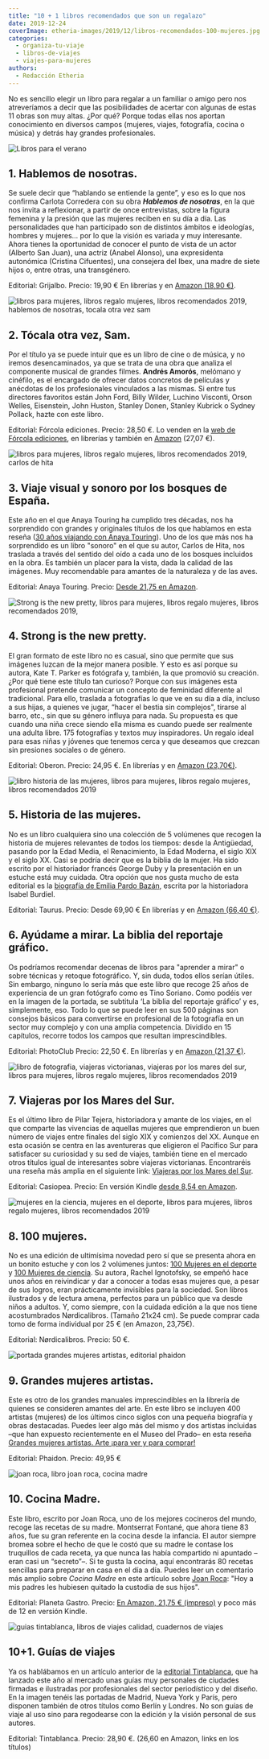 ```yaml
---
title: "10 + 1 libros recomendados que son un regalazo"
date: 2019-12-24
coverImage: etheria-images/2019/12/libros-recomendados-100-mujeres.jpg
categories: 
  - organiza-tu-viaje
  - libros-de-viajes
  - viajes-para-mujeres
authors: 
  - Redacción Etheria
---
```


No es sencillo elegir un libro para regalar a un familiar o amigo pero nos atreveríamos 
a decir que las posibilidades de acertar con algunas de estas 11 obras son muy altas. 
¿Por qué? Porque todas ellas nos aportan conocimiento en diversos campos (mujeres, 
viajes, fotografía, cocina o música) y detrás hay grandes profesionales. 

![Libros para el verano](etheria-images/2019/12/libros-regalos-mujeres-viajeras-900x598.jpg)

## 1\. Hablemos de nosotras.

Se suele decir que “hablando se entiende la gente”, y eso es lo que nos confirma Carlota 
Corredera con su obra **_Hablemos de nosotras_**, en la que nos invita a reflexionar, a 
partir de once entrevistas, sobre la figura femenina y la presión que las mujeres 
reciben en su día a día. Las personalidades que han participado son de distintos ámbitos 
e ideologías, hombres y mujeres... por lo que la visión es variada y muy interesante. 
Ahora tienes la oportunidad de conocer el punto de vista de un actor (Alberto San Juan), 
una actriz (Anabel Alonso), una expresidenta autonómica (Cristina Cifuentes), una 
consejera del Ibex, una madre de siete hijos o, entre otras, una transgénero. 

Editorial: Grijalbo. Precio: 19,90 € En librerías y en [Amazon (18,90 
€)](https://www.amazon.es/gp/product/8417752013/ref=as_li_tl?ie=UTF8&camp=3638&creative=24630&creativeASIN=8417752013&linkCode=as2&tag=etheriamagazi-21&linkId=c4fe630a461690ba3c255a2fd30452b5). 

![libros para mujeres, libros regalo mujeres, libros recomendados 2019, hablemos de nosotras, tocala otra vez sam](etheria-images/2019/12/hablemos-nosotras-tocala-otra-vez-sam.jpg "'Hablemos de nosotras' y 'Tócala otra vez, Sam'")

## 2\. Tócala otra vez, Sam.

Por el título ya se puede intuir que es un libro de cine o de música, y no iremos 
desencaminados, ya que se trata de una obra que analiza el componente musical de grandes 
filmes. **Andrés Amorós**, melómano y cinéfilo, es el encargado de ofrecer datos 
concretos de películas y anécdotas de los profesionales vinculados a las mismas. Si 
entre tus directores favoritos están John Ford, Billy Wilder, Luchino Visconti, Orson 
Welles, Eisenstein, John Huston, Stanley Donen, Stanley Kubrick o Sydney Pollack, hazte 
con este libro. 

Editorial: Fórcola ediciones. Precio: 28,50 €. Lo venden en la [web de Fórcola 
ediciones](http://forcolaediciones.com/producto/tocala-otra-vez-sam/), en librerías y 
también en [Amazon](https://amzn.to/38S96rc) (27,07 €). 

![libros para mujeres, libros regalo mujeres, libros recomendados 2019, carlos de hita](etheria-images/2019/09/Anaya-touring-bosques-900x678.jpg "Viaje visual y sonoro por los bosques de España. © Anaya Touring.")

## 3\. Viaje visual y sonoro por los bosques de España.

Este año en el que Anaya Touring ha cumplido tres décadas, nos ha sorprendido con 
grandes y originales títulos de los que hablamos en esta reseña ([30 años viajando con 
Anaya 
Touring](https://etheriamagazine.com/2019/09/26/30-aniversario-anaya-touring-nuevas-guias-2019/)). 
Uno de los que más nos ha sorprendido es un libro "sonoro" en el que su autor, Carlos de 
Hita, nos traslada a través del sentido del oído a cada uno de los bosques incluidos en 
la obra. Es también un placer para la vista, dada la calidad de las imágenes. Muy 
recomendable para amantes de la naturaleza y de las aves. 

Editorial: Anaya Touring. Precio: [Desde 21,75 en 
Amazon](https://www.amazon.es/gp/product/849158241X/ref=as_li_tl?ie=UTF8&camp=3638&creative=24630&creativeASIN=849158241X&linkCode=as2&tag=etheriamagazi-21&linkId=45f3a855e691b845723be78263e47fa9). 

![Strong is the new pretty, libros para mujeres, libros regalo mujeres, libros recomendados 2019,](etheria-images/2019/12/libro-mujeres-strong-new-pretty.jpg "'Strong is the new pretty. Cuando las chicas se atreven a ser ellas mismas. ©Kate T. Parker")

## 4\. Strong is the new pretty.

El gran formato de este libro no es casual, sino que permite que sus imágenes luzcan de 
la mejor manera posible. Y esto es así porque su autora, Kate T. Parker es fotógrafa y, 
también, la que promovió su creación. ¿Por qué tiene este título tan curioso? Porque con 
sus imágenes esta profesional pretende comunicar un concepto de feminidad diferente al 
tradicional. Para ello, traslada a fotografías lo que ve en su día a día, incluso a sus 
hijas, a quienes ve jugar, “hacer el bestia sin complejos", tirarse al barro, etc., sin 
que su género influya para nada. Su propuesta es que cuando una niña crece siendo ella 
misma es cuando puede ser realmente una adulta libre. 175 fotografías y textos muy 
inspiradores. Un regalo ideal para esas niñas y jóvenes que tenemos cerca y que deseamos 
que crezcan sin presiones sociales o de género. 

Editorial: Oberon. Precio: 24,95 €. En librerías y en [Amazon 
(23,70€)](https://www.amazon.es/gp/product/844154140X/ref=as_li_tl?ie=UTF8&camp=3638&creative=24630&creativeASIN=844154140X&linkCode=as2&tag=etheriamagazi-21&linkId=b8fb2d962519d77d60da6ea38cb35a0c). 

![libro historia de las mujeres, libros para mujeres, libros regalo mujeres, libros recomendados 2019](etheria-images/2019/12/libros-regalos-historia-mujeres.jpg "'Historia de las mujeres'. © Editorial Taurus.")

## 5\. Historia de las mujeres.

No es un libro cualquiera sino una colección de 5 volúmenes que recogen la historia de 
mujeres relevantes de todos los tiempos: desde la Antigüedad, pasando por la Edad Media, 
el Renacimiento, la Edad Moderna, el siglo XIX y el siglo XX. Casi se podría decir que 
es la biblia de la mujer. Ha sido escrito por el historiador francés George Duby y la 
presentación en un estuche está muy cuidada. Otra opción que nos gusta mucho de esta 
editorial es la [biografía de Emilia Pardo Bazán](https://amzn.to/2Q61DMK), escrita por 
la historiadora Isabel Burdiel. 

Editorial: Taurus. Precio: Desde 69,90 € En librerías y en [Amazon (66,40 
€)](https://www.amazon.es/gp/product/8430622322/ref=as_li_tl?ie=UTF8&camp=3638&creative=24630&creativeASIN=8430622322&linkCode=as2&tag=etheriamagazi-21&linkId=f6f7746d251292d4544a71abd52d1034). 

## 6\. Ayúdame a mirar. La biblia del reportaje gráfico.

Os podríamos recomendar decenas de libros para "aprender a mirar" o sobre técnicas y 
retoque fotográfico. Y, sin duda, todos ellos serían útiles. Sin embargo, ninguno lo 
sería más que este libro que recoge 25 años de experiencia de un gran fotógrafo como es 
Tino Soriano. Como podéis ver en la imagen de la portada, se subtitula ‘La biblia del 
reportaje gráfico’ y es, simplemente, eso. Todo lo que se puede leer en sus 500 páginas 
son consejos básicos para convertirse en profesional de la fotografía en un sector muy 
complejo y con una amplia competencia. Dividido en 15 capítulos, recorre todos los 
campos que resultan imprescindibles. 

Editorial: PhotoClub Precio: 22,50 €. En librerías y en [Amazon (21,37 
€)](https://www.amazon.es/gp/offer-listing/8441541337/ref=as_li_tl?ie=UTF8&camp=3638&creative=24630&creativeASIN=8441541337&linkCode=am2&tag=etheriamagazi-21&linkId=74265221a2cbe459b73e2523648944db). 

![libro de fotografia, viajeras victorianas, viajeras por los mares del sur, libros para mujeres, libros regalo mujeres, libros recomendados 2019](etheria-images/2019/12/libro-tino-soriano-Viajeras-por-los-mares-del-sur-900x632.jpg "Fotografía y viajes, un tándem perfecto.")

## 7\. Viajeras por los Mares del Sur.

Es el último libro de Pilar Tejera, historiadora y amante de los viajes, en el que 
comparte las vivencias de aquellas mujeres que emprendieron un buen número de viajes 
entre finales del siglo XIX y comienzos del XX. Aunque en esta ocasión se centra en las 
aventureras que eligieron el Pacífico Sur para satisfacer su curiosidad y su sed de 
viajes, también tiene en el mercado otros títulos igual de interesantes sobre viajeras 
victorianas. Encontraréis una reseña más amplia en el siguiente link: [Viajeras por los 
Mares del 
Sur](https://etheriamagazine.com/2019/12/21/libro-viajeras-por-los-mares-del-sur/). 

Editorial: Casiopea. Precio: En versión Kindle [desde 8,54 en 
Amazon](https://www.amazon.es/gp/offer-listing/B07RCCVV7K/ref=as_li_tl?ie=UTF8&camp=3638&creative=24630&creativeASIN=B07RCCVV7K&linkCode=am2&tag=etheriamagazi-21&linkId=718f27077ab7e465bdf9962b8d3dfac4). 

![mujeres en la ciencia, mujeres en el deporte, libros para mujeres, libros regalo mujeres, libros recomendados 2019](etheria-images/2019/12/libros-recomendados-100-mujeres-900x648.jpg "100 mujeres imprescindibles en la ciencia y en el deporte.")

## 8\. 100 mujeres.

No es una edición de ultimísima novedad pero sí que se presenta ahora en un bonito 
estuche y con los 2 volúmenes juntos: [100 Mujeres en el 
deporte](https://www.amazon.es/Mujeres-en-el-deporte-Ilustrados/dp/8417281223/ref=as_li_ss_tl?ie=UTF8&linkCode=sl1&tag=etheriamagazi-21&linkId=8d8a0cd72b13b62d7d28ef08a551a888&language=es_ES) 
y [100 Mujeres de 
ciencia](https://www.amazon.es/Mujeres-ciencia-Ilustrados-Rachel-Ignotofsky/dp/8416830800/ref=as_li_ss_tl?_encoding=UTF8&pd_rd_i=8416830800&pd_rd_r=8b9bec65-2a0f-496b-b285-ab4dd425ca5d&pd_rd_w=PL1qb&pd_rd_wg=RdNHd&pf_rd_p=71620895-af79-4429-92c2-a38434153b95&pf_rd_r=9FH8WSN8XKCRFVY26AW8&psc=1&refRID=9FH8WSN8XKCRFVY26AW8&linkCode=sl1&tag=etheriamagazi-21&linkId=adab5e2d24ba0bad354e7d3f473bc66a&language=es_ES). 
Su autora, Rachel Ignotofsky, se empeñó hace unos años en reivindicar y dar a conocer a 
todas esas mujeres que, a pesar de sus logros, eran prácticamente invisibles para la 
sociedad. Son libros ilustrados y de lectura amena, perfectos para un público que va 
desde niños a adultos. Y, como siempre, con la cuidada edición a la que nos tiene 
acostumbrados Nørdicalibros. (Tamaño 21x24 cm). Se puede comprar cada tomo de forma 
individual por 25 € (en Amazon, 23,75€). 

Editorial: Nørdicalibros. Precio: 50 €. 

![portada grandes mujeres artistas, editorial phaidon](etheria-images/2019/11/Portada-libro-grandes-mujeres-artistas-900x660.jpg "Portada 'Grandes mujeres artistas'.")

## 9\. Grandes mujeres artistas.

Este es otro de los grandes manuales imprescindibles en la librería de quienes se 
consideren amantes del arte. En este libro se incluyen 400 artistas (mujeres) de los 
últimos cinco siglos con una pequeña biografía y obras destacadas. Puedes leer algo más 
del mismo y dos artistas incluidas –que han expuesto recientemente en el Museo del 
Prado– en esta reseña [Grandes mujeres artistas. Arte ¡para ver y para 
comprar!](https://etheriamagazine.com/2019/11/18/grandes-mujeres-artistas-exposicion-sofonisba-anguissola-lavinia-fontana/) 

Editorial: Phaidon. Precio: 49,95 € 

![joan roca, libro joan roca, cocina madre](etheria-images/2019/03/libro-joan-rica-cocina-madre.jpg "Joan Roca posa con su libro 'Cocina Madre'.")

## 10\. Cocina Madre.

Este libro, escrito por Joan Roca, uno de los mejores cocineros del mundo, recoge las 
recetas de su madre. Montserrat Fontané, que ahora tiene 83 años, fue su gran referente 
en la cocina desde la infancia. El autor siempre bromea sobre el hecho de que le costó 
que su madre le contase los truquillos de cada receta, ya que nunca las había compartido 
ni apuntado –eran casi un “secreto”–. Si te gusta la cocina, aquí encontrarás 80 recetas 
sencillas para preparar en casa en el día a día. Puedes leer un comentario más amplio 
sobre _Cocina Madre_ en este artículo sobre [Joan 
Roca](https://etheriamagazine.com/2019/04/03/nuevo-libro-joan-roca-cocina-madre/): "Hoy 
a mis padres les hubiesen quitado la custodia de sus hijos". 

Editorial: Planeta Gastro. Precio: [En Amazon, 21,75 € 
(impreso)](https://www.amazon.es/Cocina-madre-Recetas-sencillas-tradicionales/dp/8408202189/ref=as_li_ss_tl?__mk_es_ES=%C3%85M%C3%85%C5%BD%C3%95%C3%91&crid=1LD1N1KNBLKQ6&keywords=cocina+madre+joan+roca&qid=1576870351&s=books&sprefix=cocina+madre,stripbooks,169&sr=1-1&linkCode=sl1&tag=etheriamagazi-21&linkId=c337041c669c865c607ba9182fd1e49d&language=es_ES) 
y poco más de 12 en versión Kindle. 

![guias tintablanca, libros de viajes calidad, cuadernos de viajes](etheria-images/2019/07/libros-viaje-tinta-blanca-madrid-nueva-york-paris.jpg "Portadas de Madrid, Nueva York y París.")

## 10+1. Guías de viajes

Ya os hablábamos en un artículo anterior de la [editorial 
Tintablanca,](https://etheriamagazine.com/2019/07/06/tintablanca-libros-guias-de-viajes-como-los-de-antes/) 
que ha lanzado este año al mercado unas guías muy personales de ciudades firmadas e 
ilustradas por profesionales del sector periodístico y del diseño. En la imagen tenéis 
las portadas de Madrid, Nueva York y París, pero disponen también de otros títulos como 
Berlín y Londres. No son guías de viaje al uso sino para regodearse con la edición y la 
visión personal de sus autores. 

Editorial: Tintablanca. Precio: 28,90 €. (26,60 en Amazon, links en los títulos)
